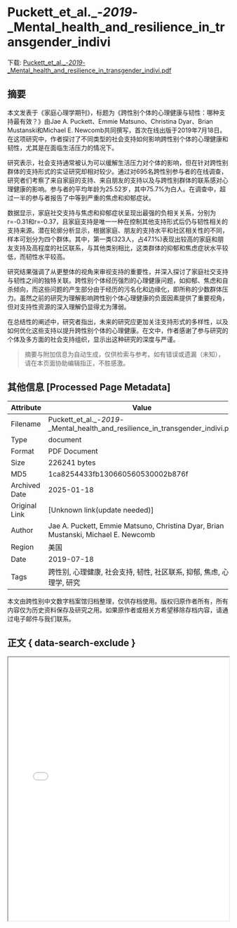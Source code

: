 # Puckett_et_al._-_2019_-_Mental_health_and_resilience_in_transgender_indivi

<!-- tcd_download_link -->
下载: <a href="../Puckett_et_al._-_2019_-_Mental_health_and_resilience_in_transgender_indivi.pdf" download>Puckett_et_al._-_2019_-_Mental_health_and_resilience_in_transgender_indivi.pdf</a>
<!-- tcd_download_link_end -->

## 摘要

<!-- tcd_abstract -->
本文发表于《家庭心理学期刊》，标题为《跨性别个体的心理健康与韧性：哪种支持最有效？》由Jae A. Puckett、Emmie Matsuno、Christina Dyar、Brian Mustanski和Michael E. Newcomb共同撰写，首次在线出版于2019年7月18日。在这项研究中，作者探讨了不同类型的社会支持如何影响跨性别个体的心理健康和韧性，尤其是在面临生活压力的情况下。

研究表示，社会支持通常被认为可以缓解生活压力对个体的影响，但在针对跨性别群体的支持形式的实证研究却相对较少。通过对695名跨性别参与者的在线调查，研究者们考察了来自家庭的支持、来自朋友的支持以及与跨性别群体的联系感对心理健康的影响。参与者的平均年龄为25.52岁，其中75.7%为白人。在调查中，超过一半的参与者报告了中等到严重的焦虑和抑郁症状。

数据显示，家庭社交支持与焦虑和抑郁症状呈现出最强的负相关关系，分别为r=-0.31和r=-0.37，且家庭支持是唯一一种在控制其他支持形式后仍与韧性相关的支持来源。潜在轮廓分析显示，根据家庭、朋友的支持水平和社区相关性的不同，样本可划分为四个群体。其中，第一类(323人，占47.1%)表现出较高的家庭和朋友支持及高程度的社区联系，与其他类别相比，这类群体的抑郁和焦虑症状水平较低，而韧性水平较高。

研究结果强调了从更整体的视角来审视支持的重要性，并深入探讨了家庭社交支持与韧性之间的独特关联。跨性别个体经历强烈的心理健康问题，如抑郁、焦虑和自杀倾向，而这些问题的产生部分由于经历的污名化和边缘化，即所称的少数群体压力。虽然之前的研究为理解影响跨性别个体心理健康的负面因素提供了重要视角，但对支持性资源的深入理解仍显得尤为薄弱。

在总结性的阐述中，研究者指出，未来的研究应更加关注支持形式的多样性，以及如何优化这些支持以提升跨性别个体的心理健康。在文中，作者感谢了参与研究的个体及多方面的社会支持组织，显示出这种研究的深度与严谨。

<!-- tcd_abstract_end -->

> 摘要与附加信息为自动生成，仅供检索与参考。如有错误或遗漏（未知），请在本页面协助编辑指正，不胜感激。

## 其他信息 [Processed Page Metadata]

| Attribute       | Value                                  |
|-----------------|----------------------------------------|
| Filename        | Puckett_et_al._-_2019_-_Mental_health_and_resilience_in_transgender_indivi.pdf                             |
| Type            | document                                 |
| Format          | PDF Document                               |
| Size            | 226241 bytes                           |
| MD5             | 1ca8254433fb130660560530002b876f                                  |
| Archived Date   | 2025-01-18                             |
| Original Link   | [Unknown link(update needed)]                         |
| Author          | Jae A. Puckett, Emmie Matsuno, Christina Dyar, Brian Mustanski, Michael E. Newcomb                               |
| Region          | 美国                               |
| Date            | 2019-07-18                                 |
| Tags            | 跨性别, 心理健康, 社会支持, 韧性, 社区联系, 抑郁, 焦虑, 心理学, 研究                                 |

本文由跨性别中文数字档案馆归档整理，仅供存档使用。版权归原作者所有，所有内容仅为历史资料保存及研究之用。如果原作者或相关方希望移除存档内容，请通过电子邮件与我们联系。

## 正文 { data-search-exclude }

<!-- tcd_main_text -->
<iframe src="../Puckett_et_al._-_2019_-_Mental_health_and_resilience_in_transgender_indivi.pdf" width="100%" height="600px">
    <p>无法显示PDF，请下载查看。</p>
</iframe>
<!-- tcd_main_text_end -->

